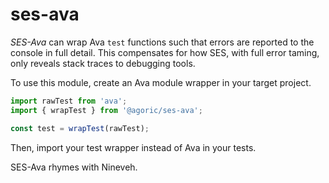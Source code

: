 # ses-ava

*SES-Ava* can wrap Ava `test` functions such that errors are reported to the
console in full detail.
This compensates for how SES, with full error taming, only reveals stack traces
to debugging tools.

To use this module, create an Ava module wrapper in your target project.

```js
import rawTest from 'ava';
import { wrapTest } from '@agoric/ses-ava';

const test = wrapTest(rawTest);
```

Then, import your test wrapper instead of Ava in your tests.

SES-Ava rhymes with Nineveh.

